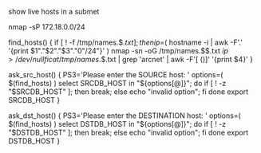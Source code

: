 
show live hosts in a submet

nmap -sP 172.18.0.0/24

find_hosts() {
    if [ ! -f /tmp/names.$$.txt ]; then
        ip=$( hostname -i | awk -F'.' '{print $1"."$2"."$3"."0"/24"}' )
        nmap -sn -oG /tmp/names.$$.txt $ip >/dev/null
    fi
    cat /tmp/names.$$.txt | grep 'arcnet' | awk -F'[ ()]' '{print $4}'
}

ask_src_host() {
    PS3='Please enter the SOURCE host: '
    options=( $(find_hosts) )
    select SRCDB_HOST in "${options[@]}"; do
        if [ ! -z "$SRCDB_HOST" ]; then break; else echo "invalid option"; fi
    done
    export SRCDB_HOST
}

ask_dst_host() {
    PS3='Please enter the DESTINATION host: '
    options=( $(find_hosts) )
    select DSTDB_HOST in "${options[@]}"; do
        if [ ! -z "$DSTDB_HOST" ]; then break; else echo "invalid option"; fi
    done
    export DSTDB_HOST
}

